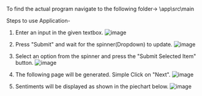 To find the actual program navigate to the following folder-> \app\src\main

Steps to use Application-

1. Enter an input in the given textbox.
![image](https://github.com/user-attachments/assets/42c9c056-31cd-4276-8c28-853699946b93)

2. Press "Submit" and wait for the spinner(Dropdown) to update.
![image](https://github.com/user-attachments/assets/b4fe8da5-a4e1-4123-ad51-c7bd1d168f18)

3. Select an option from the spinner and press the "Submit Selected Item" button.
![image](https://github.com/user-attachments/assets/6b29b4c6-f7c3-412b-8b0e-d11bc7f37ef0)

4. The following page will be generated. Simple Click on "Next".
![image](https://github.com/user-attachments/assets/eaca87fd-3d0a-4a6d-8092-798c8f4d9172)

5. Sentiments will be displayed as shown in the piechart below.
![image](https://github.com/user-attachments/assets/5d1ab631-f1be-4684-a8af-df0ed98e517f)
